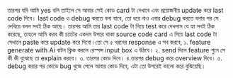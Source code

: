 
তারপর যদি আমি yes বলি তাইলে সে আবার সেই কোড card টা দেখাবে এবং প্রয়োজনীয় update করে last code দিবে। last code ও debug করতে বলা যাবে, তো ধরে নাও এবার debug করতে বলার পর সে দেখিয়ে বলল সবই ঠিক আছে। তারপর আমি তার last code টা নিয়ে test করে দেখলাম যে হ্যা সবই ঠিক করেছে, তাহলে আমি করব কী চ্যাটের একদম উপরে থাকা source code card এ গিয়ে last code টা সেখানে paste করে update করে দিবো।তো সে ৫ ধরনের response এ সব করবে,
১. feature generate with Ai বাটন ক্লিক করলে রেস্পন্স input box এ উঠবে।
২. send দিলে feature শুনে সে কী কী বুঝেছে তা explain করবে।
৩. তারপর কোড দিবে।
৪.তারপর debug করে overview দিবে।
৫. debug করার পর কোডে bug খুজে পেলে আবার কোড দিবে, এটা তো উপরেই ভালো করে বুঝিয়েছি।

